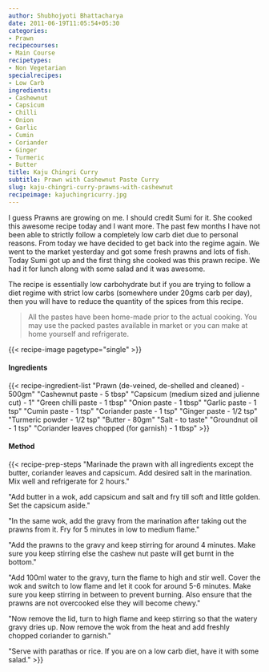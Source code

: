 ```yaml
---
author: Shubhojyoti Bhattacharya
date: 2011-06-19T11:05:54+05:30
categories:
- Prawn
recipecourses:
- Main Course
recipetypes:
- Non Vegetarian
specialrecipes:
- Low Carb
ingredients:
- Cashewnut
- Capsicum
- Chilli
- Onion
- Garlic
- Cumin
- Coriander
- Ginger
- Turmeric
- Butter
title: Kaju Chingri Curry
subtitle: Prawn with Cashewnut Paste Curry
slug: kaju-chingri-curry-prawns-with-cashewnut
recipeimage: kajuchingricurry.jpg
---
```


I guess Prawns are growing on me. I should credit Sumi for it. She cooked this awesome recipe today and I want more. The past few months I have not been able to strictly follow a completely low carb diet due to personal reasons. From today we have decided to get back into the regime again. We went to the market yesterday and got some fresh prawns and lots of fish. Today Sumi got up and the first thing she cooked was this prawn recipe. We had it for lunch along with some salad and it was awesome.

The recipe is essentially low carbohydrate but if you are trying to follow a diet regime with strict low carbs (somewhere under 20gms carb per day), then you will have to reduce the quantity of the spices from this recipe.

> All the pastes have been home-made prior to the actual cooking. You may use the packed pastes available in market or you can make at home yourself and refrigerate.

{{< recipe-image pagetype="single" >}}

#### Ingredients

{{< recipe-ingredient-list
"Prawn (de-veined, de-shelled and cleaned) - 500gm"
"Cashewnut paste - 5 tbsp"
"Capsicum (medium sized and julienne cut) - 1"
"Green chilli paste - 1 tbsp"
"Onion paste - 1 tbsp"
"Garlic paste - 1 tsp"
"Cumin paste - 1 tsp"
"Coriander paste - 1 tsp"
"Ginger paste - 1/2 tsp"
"Turmeric powder - 1/2 tsp"
"Butter - 80gm"
"Salt - to taste"
"Groundnut oil - 1 tsp"
"Coriander leaves chopped (for garnish) - 1 tbsp" >}}

#### Method

{{< recipe-prep-steps
"Marinade the prawn with all ingredients except the butter, coriander leaves and capsicum. Add desired salt in the marination. Mix well and refrigerate for 2 hours."

"Add butter in a wok, add capsicum and salt and fry till soft and little golden. Set the capsicum aside."

"In the same wok, add the gravy from the marination after taking out the prawns from it. Fry for 5 minutes in low to medium flame."

"Add the prawns to the gravy and keep stirring for around 4 minutes. Make sure you keep stirring else the cashew nut paste will get burnt in the bottom."

"Add 100ml water to the gravy, turn the flame to high and stir well. Cover the wok and switch to low flame and let it cook for around 5-6 minutes. Make sure you keep stirring in between to prevent burning. Also ensure that the prawns are not overcooked else they will become chewy."

"Now remove the lid, turn to high flame and keep stirring so that the watery gravy dries up. Now remove the wok from the heat and add freshly chopped coriander to garnish."

"Serve with parathas or rice. If you are on a low carb diet, have it with some salad." >}}
